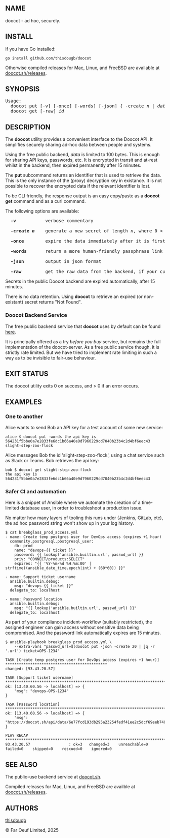 ## NAME
doocot - ad hoc, securely.

## INSTALL

If you have Go installed:

```
go install github.com/thisdougb/doocot
```

Otherwise compiled releases for Mac, Linux, and FreeBSD are available at [doocot.sh/releases](https://doocot.sh/releases).

## SYNOPSIS

<pre>
Usage:
  doocot put [-v] [-once] [-words] [-json] { -create <i>n</i> | <i>data</i> }
  doocot get [-raw] <i>id</i>
</pre>

## DESCRIPTION

The **doocot** utility provides a convenient interface to the Doocot API. It simplifies securely sharing ad-hoc data between people and systems.

Using the free public backend, <i>data</i> is limited to 100 bytes.
This is enough for sharing API keys, passwords, etc.
It is encrypted in transit and at-rest whilst in the backend, then expired permanently after 15 minutes.

The **put** subcommand returns an identifier that is used to retrieve the data. This is the only instance of the (proxy) decryption key in existance. It is not possible to recover the encrypted data if the relevant identifier is lost.

To be CLI friendly, the response output is an easy copy/paste as a **doocot** **get** command and as a curl command.

The following options are available:

<pre>
  <strong>-v</strong>           verbose commentary

  <strong>-create <i>n</i></strong>    generate a new secret of length <i>n</i>, where 0 < <i>n</i> <= 100
                                                                         
  <strong>-once </n></strong>       expire the data immediately after it is first accessed

  <strong>-words</strong>       return a more human-friendly passphrase link rather than hex string

  <strong>-json</strong>        output in json format

  <strong>-raw</strong>         get the raw data from the backend, if your curious about secure storage
</pre>


Secrets in the public Doocot backend are expired automatically, after 15 minutes. 

There is no data retention. Using **doocot** to retrieve an expired (or non-existant) secret returns "Not Found".

### Doocot Backend Service

The free public backend service that **doocot** uses by default can be found [here](https://doocot.sh).

It is principally offered as a try *before you buy* service, but remains the full implementation of the doocot-server.
As a free public service though, it is strictly rate limited.
But we have tried to implement rate limiting in such a way as to be invisible to fair-use behaviour.

## EXIT STATUS

The doocot utility exits 0 on success, and > 0 if an error occurs.

## EXAMPLES

### One to another

Alice wants to send Bob an API key for a test account of some new service:

```
alice $ doocot put -words the api key is 564231f5bbe0a7e2833fe6dc1b66a40e9d7960229cd7040b23b4c2d4bf6eec43
slight-step-zoo-flock
```

Alice messages Bob the id 'slight-step-zoo-flock', using a chat service such as Slack or Teams.
Bob retrieves the api key:

```
bob $ doocot get slight-step-zoo-flock
the api key is 564231f5bbe0a7e2833fe6dc1b66a40e9d7960229cd7040b23b4c2d4bf6eec43
```

### Safer CI and automation

Here is a snippet of Ansible where we automate the creation of a time-limited database user, in order to troubleshoot a production issue.

No matter how many layers of tooling this runs under (Jenkins, GitLab, etc), the ad hoc password string won't show up in your log history.

```
$ cat breakglass_prod_access.yml
- name: Create temp postgres user for DevOps access (expires +1 hour)
  community.postgresql.postgresql_user:
    db: prod
    name: "devops-{{ ticket }}"
    password: {{ lookup('ansible.builtin.url', passwd_url) }}
    priv: "CONNECT/products:SELECT"
    expires: "{{ '%Y-%m-%d %H:%m:00' | strftime((ansible_date_time.epoch|int) + (60*60)) }}"

- name: Support ticket username
  ansible.builtin.debug:
    msg: "devops-{{ ticket }}"
  delegate_to: localhost

- name: Password location
  ansible.builtin.debug:
    msg: "{{ lookup('ansible.builtin.url', passwd_url) }}"
  delegate_to: localhost
```

As part of your compliance incident-workflow (suitably restricted), the assigned engineer can gain access without sensitive data being compromised.
And the password link automatically expires are 15 minutes.

```
$ ansible-playbook breakglass_prod_access.yml \
    --extra-vars "passwd_url=$(doocot put -json -create 20 | jq -r '.url') ticket=OPS-1234"

TASK [Create temp postgres user for DevOps access (expires +1 hour)] *********************************************
changed: [93.43.20.57]

TASK [Support ticket username] ***********************************************************************************
ok: [13.40.60.56 -> localhost] => {
    "msg": "devops-OPS-1234"
}

TASK [Password location] *****************************************************************************************
ok: [13.40.60.56 -> localhost] => {
    "msg": "https://doocot.sh/api/data/6e77fcd193db295a23254fedf41ee2c5dcf69eeb7401445d08f7d7d947d96419"
}

PLAY RECAP *******************************************************************************************************
93.43.20.57                 : ok=3   changed=3    unreachable=0    failed=0    skipped=0    rescued=0    ignored=0   
```

## SEE ALSO

The public-use backend service at [doocot.sh](https://doocot.sh).

Compiled releases for Mac, Linux, and FreeBSD are availble at [doocot.sh/releases](https://doocot.sh/releases).

## AUTHORS

[thisdougb](https://github.com/thisdougb)

&copy; Far Oeuf Limited, 2025
